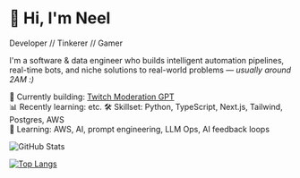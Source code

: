 # 👋 Hi, I'm Neel

Developer // Tinkerer // Gamer

I'm a software & data engineer who builds intelligent automation pipelines, real-time bots, and niche solutions to real-world problems _— usually around 2AM :)_

🔭 Currently building: [Twitch Moderation GPT](https://github.com/neelapatel/twitchmodgpt)  
📊 Recently learning: etc.
🛠️ Skillset: Python, TypeScript, Next.js, Tailwind, Postgres, AWS  
🧠 Learning: AWS, AI, prompt engineering, LLM Ops, AI feedback loops  


![GitHub Stats](https://github-readme-stats.vercel.app/api?username=neelapatel&show_icons=true&hide_title=true&hide=contribs&theme=default&hide_rank=true)

[![Top Langs](https://github-readme-stats.vercel.app/api/top-langs/?username=neelapatel&hide=Scheme,Pascal&langs_count=8&layout=compact)](https://github.com/neelapatel/github-readme-stats)
